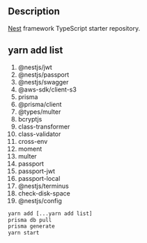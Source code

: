 ## Description

[Nest](https://github.com/nestjs/nest) framework TypeScript starter repository.

## yarn add list
1. @nestjs/jwt
2. @nestjs/passport
3. @nestjs/swagger
4. @aws-sdk/client-s3
5. prisma
6. @prisma/client
7. @types/multer
8. bcryptjs
9. class-transformer
10. class-validator
11. cross-env
12. moment
13. multer
14. passport
15. passport-jwt
16. passport-local
17. @nestjs/terminus
18. check-disk-space
19. @nestjs/config
```bash
yarn add [...yarn add list]
prisma db pull
prisma generate
yarn start
```
